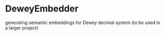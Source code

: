 # DeweyEmbedder
generating semantic embeddings for Dewey decimal system (to be used in a larger project)
